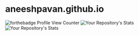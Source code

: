 # aneeshpavan.github.io


![forthebadge Profile View Counter](https://komarev.com/ghpvc/?username=aneeshpavan&theme=blue-green)
![Your Repository's Stats](https://github-readme-stats.vercel.app/api?username=aneeshpavan&show_icons=true) 
![Your Repository's Stats](https://github-readme-stats.vercel.app/api/top-langs/?username=aneeshpavan)




